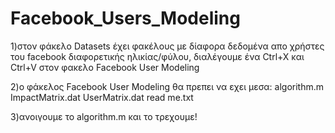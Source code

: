 # Facebook_Users_Modeling       

1)στον φάκελο Datasets έχει φακέλους με δίαφορα δεδομένα απο χρήστες του facebook διαφορετικής ηλικίας/φύλου, διαλέγουμε ένα Ctrl+X και Ctrl+V στον φακελο Facebook User Modeling

2)o φάκελος Facebook User Modeling θα πρεπει να εχει μεσα:
algorithm.m
ImpactMatrix.dat
UserMatrix.dat
read me.txt

3)ανοιγουμε το algorithm.m και το τρεχουμε!
























